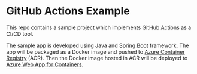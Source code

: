 # GitHub Actions Example

This repo contains a sample project which implements GitHub Actions as a CI/CD tool. 

The sample app is developed using Java and [Spring Boot](https://spring.io/projects/spring-boot) framework. The app will be packaged as a Docker image and pushed to [Azure Container Registry](https://azure.microsoft.com/en-us/services/container-registry/) (ACR). Then the Docker image hosted in ACR will be deployed to [Azure Web App for Containers](https://azure.microsoft.com/en-us/services/app-service/containers/).